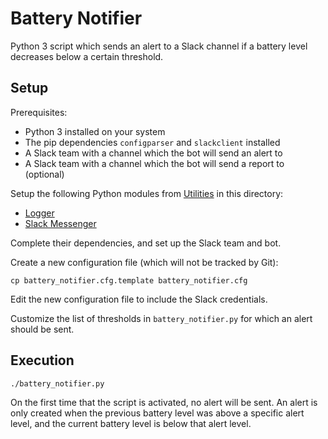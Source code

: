 # Battery Notifier

Python 3 script which sends an alert to a Slack channel if a battery level decreases below a certain threshold.

## Setup

Prerequisites:
* Python 3 installed on your system
* The pip dependencies `configparser` and `slackclient` installed
* A Slack team with a channel which the bot will send an alert to
* A Slack team with a channel which the bot will send a report to (optional)

Setup the following Python modules from [Utilities](https://github.com/jleung51/utilities) in this directory:

* [Logger](https://github.com/jleung51/utilities/tree/master/python_modules/logger)
* [Slack Messenger](https://github.com/jleung51/utilities/tree/master/python_modules/slack_messenger)

Complete their dependencies, and set up the Slack team and bot.

Create a new configuration file (which will not be tracked by Git):
```
cp battery_notifier.cfg.template battery_notifier.cfg
```

Edit the new configuration file to include the Slack credentials.

Customize the list of thresholds in `battery_notifier.py` for which an alert should be sent.

## Execution

```
./battery_notifier.py
```

On the first time that the script is activated, no alert will be sent. An alert is only created when the previous battery level was above a specific alert level, and the current battery level is below that alert level.
